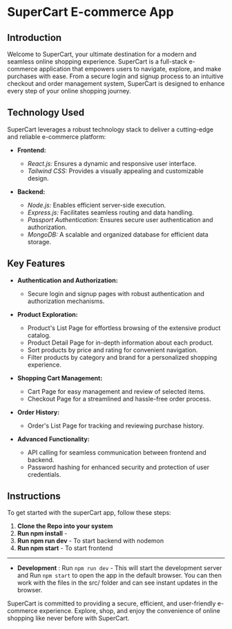 # SuperCart E-commerce App

## Introduction

Welcome to SuperCart, your ultimate destination for a modern and seamless online shopping experience. SuperCart is a full-stack e-commerce application that empowers users to navigate, explore, and make purchases with ease. From a secure login and signup process to an intuitive checkout and order management system, SuperCart is designed to enhance every step of your online shopping journey.

## Technology Used

SuperCart leverages a robust technology stack to deliver a cutting-edge and reliable e-commerce platform:

- **Frontend:**

  - _React.js:_ Ensures a dynamic and responsive user interface.
  - _Tailwind CSS:_ Provides a visually appealing and customizable design.

- **Backend:**
  - _Node.js:_ Enables efficient server-side execution.
  - _Express.js:_ Facilitates seamless routing and data handling.
  - _Passport Authentication:_ Ensures secure user authentication and authorization.
  - _MongoDB:_ A scalable and organized database for efficient data storage.

## Key Features

- **Authentication and Authorization:**

  - Secure login and signup pages with robust authentication and authorization mechanisms.

- **Product Exploration:**

  - Product's List Page for effortless browsing of the extensive product catalog.
  - Product Detail Page for in-depth information about each product.
  - Sort products by price and rating for convenient navigation.
  - Filter products by category and brand for a personalized shopping experience.

- **Shopping Cart Management:**

  - Cart Page for easy management and review of selected items.
  - Checkout Page for a streamlined and hassle-free order process.

- **Order History:**

  - Order's List Page for tracking and reviewing purchase history.

- **Advanced Functionality:**
  - API calling for seamless communication between frontend and backend.
  - Password hashing for enhanced security and protection of user credentials.

## Instructions

To get started with the superCart app, follow these steps:

1. **Clone the Repo into your system**
2. **Run npm install** -
3. **Run npm run dev** - To start backend with nodemon
4. **Run npm start** - To start frontend

---

- **Development** : Run `npm run dev` - This will start the development server and Run `npm start` to open the app in the default browser. You can then work with the files in the src/ folder and can see instant updates in the browser.

SuperCart is committed to providing a secure, efficient, and user-friendly e-commerce experience. Explore, shop, and enjoy the convenience of online shopping like never before with SuperCart.
